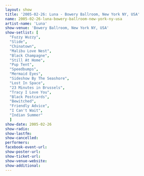 ```yaml
---
layout: show
title: '2005-02-26: Luna - Bowery Ballroom, New York NY, USA'
name: 2005-02-26-luna-bowery-ballroom-new-york-ny-usa
artist-name: 'Luna'
show-venue: 'Bowery Ballroom, New York NY, USA'
show-setlist: [
  "Fuzzy Wuzzy",
  "Slide",
  "Chinatown",
  "Malibu Love Nest",
  "Black Champagne",
  "Still At Home",
  "Pup Tent",
  "Speedbumps",
  "Mermaid Eyes",
  "Sideshow By The Seashore",
  "Lost In Space",
  "23 Minutes in Brussels",
  "Tracy I Love You",
  "Black Postcards",
  "Bewitched",
  "Friendly Advice",
  "I Can't Wait",
  "Indian Summer"
  ]
show-date: 2005-02-26
show-radio: 
show-lastfm: 
show-cancelled: 
performers: 
facebook-event-url: 
show-poster-url: 
show-ticket-url: 
show-venue-website: 
show-additional: 
---
```


